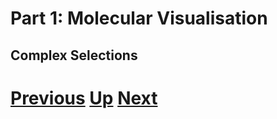 # Part 1: Molecular Visualisation
## Complex Selections



# [Previous](selection.md) [Up](README.md) [Next](mouse.md)
